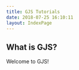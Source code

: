 ```yaml
---
title: GJS Tutorials
date: 2018-07-25 16:10:11
layout: IndexPage
---
```


## What is GJS?

Welcome to GJS!

<ShowCaseBox title="GJS" subtitle="Tutorials for GJS">

<ShowCase link="gjs-style-guide.html" title="Style Guide" subtitle="The official style guide for GJS and GNOME projects written in GJS." image="" />

<ShowCase link="gjs-transition.html" title="Transition" subtitle="How does GJS compare to other JavaScript environments?" image="" />

<ShowCase link="gjs-legacy-class-syntax.html" title="Legacy Classes" subtitle="How do I use the deprecated Lang.Class objects?" image="" />

<ShowCase link="gjs-features-across-versions.html" title="Feature Compatibility" subtitle="Which features work in my version of GJS?" image="" />

</ShowCaseBox>

<ShowCaseBox title="GTK" subtitle="Gtk Tutorials">

<ShowCase link="gjs-gtk-application-packaging.html" title="Feature Compatibility" subtitle="How do I package my GTK+ application with GJS?" image="" />

</ShowCaseBox>

<ShowCaseBox title="Gio" subtitle="Gio Tutorials">

<ShowCase link="gjs-basic-file-operations.html" title="Files in GJS" subtitle="Basic File Operations in GJS" image="" />

</ShowCaseBox>